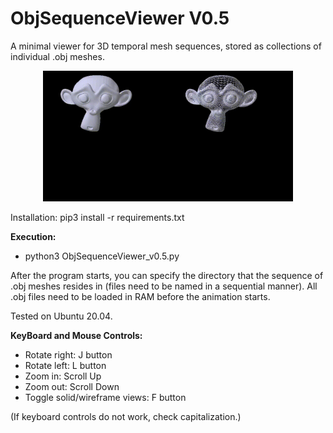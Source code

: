 # ObjSequenceViewer V0.5
A minimal viewer for 3D temporal mesh sequences, stored as collections of individual .obj meshes.

<p align="center">
<img src="sample_videos/solid.gif" width="200"><img src="sample_videos/wireframe.gif" width="200">
</p>

Installation:
pip3 install -r requirements.txt

<b> Execution: </b>

 - python3 ObjSequenceViewer_v0.5.py

After the program starts, you can specify the directory that the sequence of .obj meshes resides in (files need to be named in a sequential manner).
All .obj files need to be loaded in RAM before the animation starts.

Tested on Ubuntu 20.04.

<b> KeyBoard and Mouse Controls: </b>

- Rotate right: J button
- Rotate left: L button
- Zoom in: Scroll Up
- Zoom out: Scroll Down
- Toggle solid/wireframe views: F button

(If keyboard controls do not work, check capitalization.)
